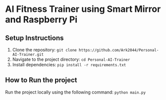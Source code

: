 # AI Fitness Trainer using Smart Mirror and Raspberry Pi
## Setup Instructions
1. Clone the repository: `git clone https://github.com/Ark2044/Personal-AI-Trainer.git`
2. Navigate to the project directory: `cd Personal-AI-Trainer`
3. Install dependencies: `pip install -r requirements.txt`

## How to Run the project
Run the project locally using the following command: `python main.py`
